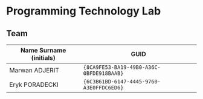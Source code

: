 # Programming Technology Lab 

## Team

| Name Surname (initials) | GUID                                     |
| ----------------------- | ---------------------------------------- |
| Marwan ADJERIT          | `{8CA9FE53-BA19-49B0-A36C-0BFDE918BAAB}` |
| Eryk PORADECKI          | `{6C3B61BD-6147-4445-9760-A3E0FFDC6ED6}` |
